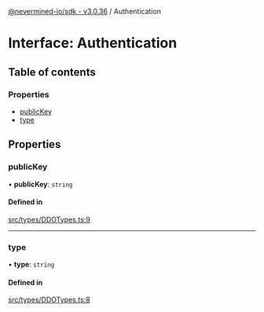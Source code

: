 [@nevermined-io/sdk - v3.0.36](../code-reference.md) / Authentication

# Interface: Authentication

## Table of contents

### Properties

- [publicKey](Authentication.md#publickey)
- [type](Authentication.md#type)

## Properties

### publicKey

• **publicKey**: `string`

#### Defined in

[src/types/DDOTypes.ts:9](https://github.com/nevermined-io/sdk-js/blob/112a8a40d591ba6fa5736c0c11ad1e067b7b9663/src/types/DDOTypes.ts#L9)

---

### type

• **type**: `string`

#### Defined in

[src/types/DDOTypes.ts:8](https://github.com/nevermined-io/sdk-js/blob/112a8a40d591ba6fa5736c0c11ad1e067b7b9663/src/types/DDOTypes.ts#L8)
